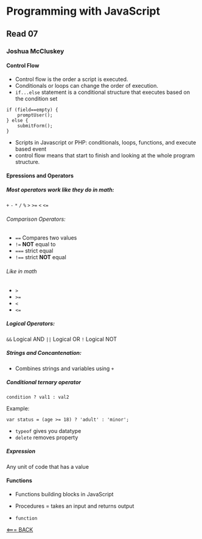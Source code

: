 # Programming with JavaScript

## Read 07

### Joshua McCluskey

#### Control Flow

- Control flow is the order a script is executed.
- Conditionals or loops can change the order of execution.
- `if...else` statement is a conditional structure that executes based on the condition set

```
if (field==empty) {
    promptUser();
} else {
    submitForm();
}
```

- Scripts in Javascript or PHP: conditionals, loops, functions, and execute based event
- control flow means that start to finish and looking at the whole program structure.

#### Epressions and Operators

##### Most operators work like they do in math:

`+`
`-`
`*`
`/`
`%`
`>`
`>=`
`<`
`<=`

###### Comparison Operators:

- `==` Compares two values
- `!=` **NOT** equal to 
- `===` strict equal
- `!==` strict __NOT__ equal 

###### Like in math
- `>`
- `>=`
- `<`
- `<=`

##### Logical Operators:
`&&` Logical AND
`||` Logical OR
`!` Logical NOT

##### Strings and Concantenation:

- Combines strings and variables using `+`

##### Conditional ternary operator

`condition ? val1 : val2`

Example:

`var status = (age >= 18) ? 'adult' : 'minor';`

- `typeof` gives you datatype
- `delete` removes property

##### Expression

Any unit of code that has a value

#### Functions

- Functions building blocks in JavaScript
- Procedures = takes an input and returns output

- `function`

[<=== BACK](README.md)


